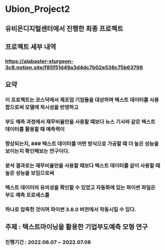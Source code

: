 # Ubion_Project2

## 유비온디지털센터에서 진행한 최종 프로젝트

## 프로젝트 세부 내역
### https://alabaster-sturgeon-3c8.notion.site/f85f51d49a3d4dc7b02e538c75b63798

## 요약
### 이 프로젝트는 코스닥에서 제조업 기업들을 대상하며 텍스트 데이터를 사용함으로써 모델에 적시성을 반영하고
### 부도 예측 과정에서 재무비율만을 사용할 때보다 뉴스 기사와 같은 텍스트 데이터를 활용할 때 예측력이 
### 향상되는지, ### 텍스트 데이터를 어떤 방식으로 가공할 때 더 높은 성능을 보이는지 확인해보는 연구이다.
### 분석 결과로는 재무비율만을 사용할 때보다 텍스트 데이터를 같이 사용할 때 높은 성능을 보임으로써
### 텍스트 데이터의 유의성을 확인할 수 있었고 자동화에 있는 파이썬 파일은 부도 예측 프로세스를
### 하나로 압축한 것이며 파이썬 3.8.0 버전에서 작동시킬 수 있다.

## 주제 : 텍스트마이닝을 활용한 기업부도예측 모형 연구

### 진행기간 : 2022.06.07 ~ 2022.07.08

